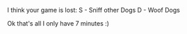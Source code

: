 I think your game is lost:
S - Sniff other Dogs
D - Woof Dogs

Ok that's all I only have 7 minutes :)